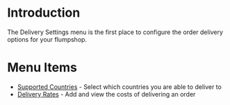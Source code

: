 # Introduction #

The Delivery Settings menu is the first place to configure the order delivery options for your flumpshop.


# Menu Items #

  * [Supported Countries](SupportedCountries.md) - Select which countries you are able to deliver to
  * [Delivery Rates](DeliveryRates.md) - Add and view the costs of delivering an order